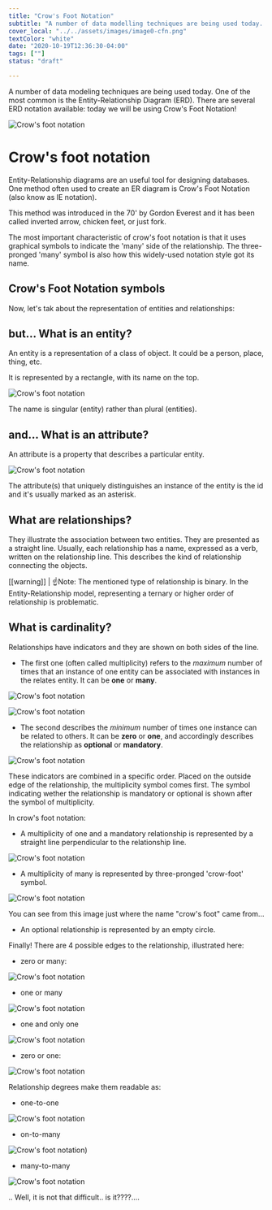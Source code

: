 ```yaml
---
title: "Crow's Foot Notation"
subtitle: "A number of data modelling techniques are being used today. One of the most common is the Entity Relationship Diagram (ERD). There are several ERD notation available: today we will be using Crow's Foot Notation"
cover_local: "../../assets/images/image0-cfn.png"
textColor: "white"
date: "2020-10-19T12:36:30-04:00"
tags: [""]
status: "draft"

---
```


A number of data modeling techniques are being used today. One of the most common is the Entity-Relationship Diagram (ERD). There are several ERD notation available: today we will be using Crow's Foot Notation!

![Crow's foot notation](../../assets/images/CFN.png)

# Crow's foot notation 

Entity-Relationship diagrams are an useful tool for designing databases. One method often used to create an ER diagram is Crow's Foot Notation (also know as IE notation). 

This method was introduced in the 70' by Gordon Everest and it has been called inverted arrow, chicken feet, or just fork.

The most important characteristic of crow's foot notation is that it uses graphical symbols to indicate the 'many' side of the relationship. The three-pronged 'many' symbol is also how this widely-used notation style got its name.


## Crow's Foot Notation symbols

Now, let's tak about the representation of entities and relationships:

## but... What is an entity?

An entity is a representation of a class of object. It could be a person, place, thing, etc. 

It is represented by a rectangle, with its name on the top. 


![Crow's foot notation](../../assets/images/image-1-cfn.png)

The name is singular (entity) rather than plural (entities).


## and... What is an attribute?

An attribute is a property that describes a particular entity.

![Crow's foot notation](../../assets/images/image-2-cfn.png)

The attribute(s) that uniquely distinguishes an instance of the entity is the id and it's usually marked as an asterisk.


## What are relationships?

They illustrate the association between two entities. They are presented as a straight line. Usually, each relationship has a name, expressed as a verb, written on the relationship line. This describes the kind of relationship connecting the objects.


[[warning]]
| :point_up:Note: The mentioned type of relationship is binary. In the Entity-Relationship model, representing a ternary or higher order of relationship is problematic.

## What is cardinality?

Relationships have indicators and they are shown on both sides of the line.

+ The first one (often called multiplicity) refers to the *maximum* number of times that an instance of one entity can be associated with instances in the relates entity. It can be **one** or **many**.

![Crow's foot notation](../../assets/images/image-3-cfn.png)

![Crow's foot notation](../../assets/images/image-4-cfn.png)

+ The second describes the *minimum* number of times one instance can be related to others. It can be **zero** or **one**, and accordingly describes the relationship as **optional** or **mandatory**.

![Crow's foot notation](../../assets/images/image-5-cfn.png)


These indicators are combined in a specific order. Placed on the outside edge of the relationship, the multiplicity symbol comes first. The symbol indicating wether the relationship is mandatory or optional is shown after the symbol of multiplicity.

In crow's foot notation:

+ A multiplicity of one and a mandatory relationship is represented by a straight line perpendicular to the relationship line.

![Crow's foot notation](../../assets/images/image-14-cfn.png)

+ A multiplicity of many is represented by three-pronged 'crow-foot' symbol.

![Crow's foot notation](../../assets/images/image-13-cfn.png)

You can see from this image just where the name "crow's foot" came from...

+ An optional relationship is represented by an empty circle.

Finally! There are 4 possible edges to the relationship, illustrated here:

+ zero or many:

![Crow's foot notation](../../assets/images/image-6-cfn.png)

+ one or many

![Crow's foot notation](../../assets/images/image-7-cfn.png)

+ one and only one

![Crow's foot notation](../../assets/images/image-8-cfn.png)

+ zero or one:

![Crow's foot notation](../../assets/images/image-9-cfn.png)

Relationship degrees make them readable as:

+ one-to-one

![Crow's foot notation](../../assets/images/image-10-cfn.png)

+ on-to-many

![Crow's foot notation](../../assets/images/image-11-cdn.png))

+ many-to-many

![Crow's foot notation](../../assets/images/image-12-cfn.png)



.. Well, it is not that difficult.. is it????....

